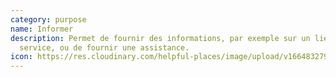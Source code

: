 ```yaml
---
category: purpose
name: Informer
description: Permet de fournir des informations, par exemple sur un lieu ou un
  service, ou de fournir une assistance.
icon: https://res.cloudinary.com/helpful-places/image/upload/v1664832794/dtpr-icons/purpose/inform_bxnt6n.svg
---
```

